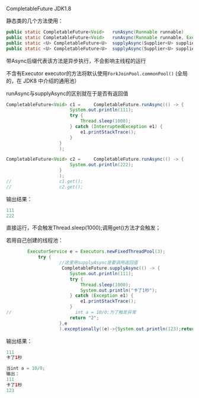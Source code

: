 CompletableFuture JDK1.8

静态类的几个方法使用：

```java
public static CompletableFuture<Void>   runAsync(Runnable runnable)
public static CompletableFuture<Void>   runAsync(Runnable runnable, Executor executor)
public static <U> CompletableFuture<U>  supplyAsync(Supplier<U> supplier)
public static <U> CompletableFuture<U>  supplyAsync(Supplier<U> supplier, Executor executor)
```

带Async后缀代表该方法是异步执行，不会影响主线程的运行

不含有Executor executor的方法将默认使用`ForkJoinPool.commonPool()` (全局的，在 JDK8 中介绍的通用池）

runAsync与supplyAsync的区别就在于是否有返回值

```java
CompletableFuture<Void> c1 =	 CompletableFuture.runAsync(() -> {
						System.out.println(111);
						try {
							Thread.sleep(1000);
						} catch (InterruptedException e1) {
							e1.printStackTrace();
						}
					}
					); 

CompletableFuture<Void> c2 =	 CompletableFuture.runAsync(() -> {
						System.out.println(222);
					}
					); 
//					c1.get();
//					c2.get();
```

输出结果：

```java
111
222
```

直接运行，不会触发Thread.sleep(1000);调用get()方法才会触发；

若用自己创建的线程池：

```java
		ExecutorService e = Executors.newFixedThreadPool(3);
			try {
                	//这里用supplyAsync是要调用返回值
					 CompletableFuture.supplyAsync(() -> {
						System.out.println(111);
						try {
							Thread.sleep(1000);
							System.out.println("卡了1秒");
						} catch (Exception e1) {
							e1.printStackTrace();
						}
//                        int a = 10/0;为了触发异常
						return "2";
					},e
					).exceptionally((e)->{System.out.println(123);return "23";}); 
```

输出结果：

```java
111
卡了1秒

当int a = 10/0;
输出：
111
卡了1秒
123
```

